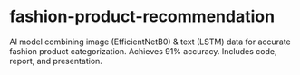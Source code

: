 # fashion-product-recommendation
AI model combining image (EfficientNetB0) &amp; text (LSTM) data for accurate fashion product categorization. Achieves 91% accuracy. Includes code, report, and presentation.
